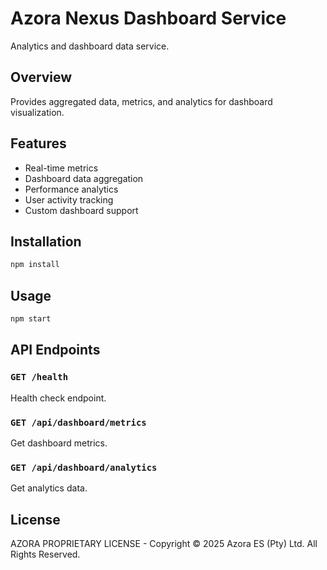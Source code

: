 # Azora Nexus Dashboard Service

Analytics and dashboard data service.

## Overview

Provides aggregated data, metrics, and analytics for dashboard visualization.

## Features

- Real-time metrics
- Dashboard data aggregation
- Performance analytics
- User activity tracking
- Custom dashboard support

## Installation

```bash
npm install
```

## Usage

```bash
npm start
```

## API Endpoints

### `GET /health`
Health check endpoint.

### `GET /api/dashboard/metrics`
Get dashboard metrics.

### `GET /api/dashboard/analytics`
Get analytics data.

## License

AZORA PROPRIETARY LICENSE - Copyright © 2025 Azora ES (Pty) Ltd. All Rights Reserved.

